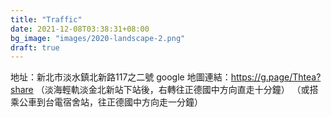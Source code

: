 ```yaml
---
title: "Traffic"
date: 2021-12-08T03:38:31+08:00
bg_image: "images/2020-landscape-2.png"
draft: true
---
```



地址：新北市淡水鎮北新路117之二號
google 地圖連結：https://g.page/Thtea?share
（淡海輕軌淡金北新站下站後，右轉往正德國中方向直走十分鐘）
（或搭乘公車到台電宿舍站，往正德國中方向走一分鐘）